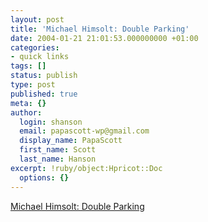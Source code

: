 ```yaml
---
layout: post
title: 'Michael Himsolt: Double Parking'
date: 2004-01-21 21:01:53.000000000 +01:00
categories:
- quick links
tags: []
status: publish
type: post
published: true
meta: {}
author:
  login: shanson
  email: papascott-wp@gmail.com
  display_name: PapaScott
  first_name: Scott
  last_name: Hanson
excerpt: !ruby/object:Hpricot::Doc
  options: {}
---
```

<p><a title="Correction, quadruple parking" href="http://www.michaelhimsolt.de/weblog/2004/01/parken_in_zweiter_reihe.html">Michael Himsolt: Double Parking</a></p>

